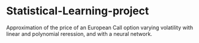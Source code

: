 # Statistical-Learning-project
Approximation of the price of an European Call option varying volatility with linear and polynomial reression, and with a neural network.
